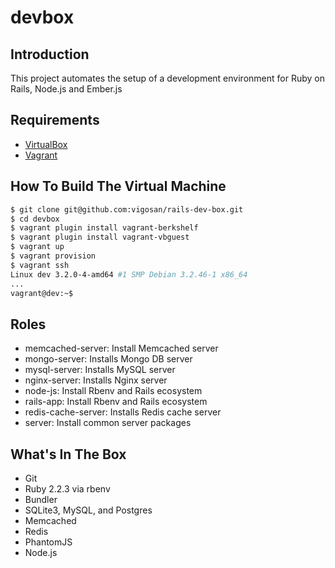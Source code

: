 # devbox

## Introduction

This project automates the setup of a development environment for Ruby on Rails, Node.js and Ember.js

## Requirements

* [VirtualBox](https://www.virtualbox.org)
* [Vagrant](http://vagrantup.com)

## How To Build The Virtual Machine

```zsh
$ git clone git@github.com:vigosan/rails-dev-box.git
$ cd devbox
$ vagrant plugin install vagrant-berkshelf
$ vagrant plugin install vagrant-vbguest
$ vagrant up
$ vagrant provision
$ vagrant ssh
Linux dev 3.2.0-4-amd64 #1 SMP Debian 3.2.46-1 x86_64
...
vagrant@dev:~$
```

## Roles

- memcached-server: Install Memcached server
- mongo-server: Installs Mongo DB server
- mysql-server: Installs MySQL server
- nginx-server: Installs Nginx server
- node-js: Install Rbenv and Rails ecosystem
- rails-app: Install Rbenv and Rails ecosystem
- redis-cache-server: Installs Redis cache server
- server: Install common server packages

## What's In The Box

* Git
* Ruby 2.2.3 via rbenv
* Bundler
* SQLite3, MySQL, and Postgres
* Memcached
* Redis
* PhantomJS
* Node.js
